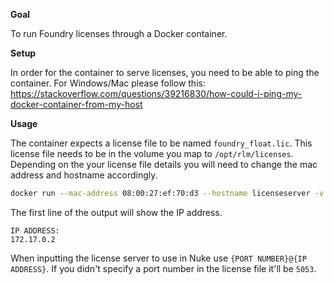 **Goal**

To run Foundry licenses through a Docker container.

**Setup**

In order for the container to serve licenses, you need to be able to ping the container. For Windows/Mac please follow this: https://stackoverflow.com/questions/39216830/how-could-i-ping-my-docker-container-from-my-host


**Usage**

The container expects a license file to be named ```foundry_float.lic```. This license file needs to be in the volume you map to ```/opt/rlm/licenses```. Depending on the your license file details you will need to change the mac address and hostname accordingly.

```bash
docker run --mac-address 08:00:27:ef:70:d3 --hostname licenseserver -v /c/Users/admin/rlm/licenses:/opt/rlm/licenses -i -t tokejepsen/docker-foundry-rlm:latest
```

The first line of the output will show the IP address.
```
IP ADDRESS:
172.17.0.2
```

When inputting the license server to use in Nuke use ```{PORT NUMBER}@{IP ADDRESS}```. If you didn't specify a port number in the license file it'll be ```5053```.
